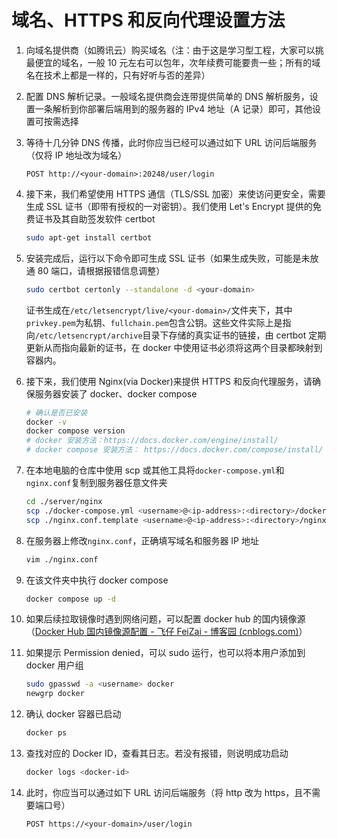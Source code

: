 # 域名、HTTPS 和反向代理设置方法

1. 向域名提供商（如腾讯云）购买域名（注：由于这是学习型工程，大家可以挑最便宜的域名，一般 10 元左右可以包年，次年续费可能要贵一些；所有的域名在技术上都是一样的，只有好听与否的差异）

2. 配置 DNS 解析记录。一般域名提供商会连带提供简单的 DNS 解析服务，设置一条解析到你部署后端用到的服务器的 IPv4 地址（A 记录）即可，其他设置可按需选择

3. 等待十几分钟 DNS 传播，此时你应当已经可以通过如下 URL 访问后端服务（仅将 IP 地址改为域名）

   ```http
   POST http://<your-domain>:20248/user/login
   ```

4. 接下来，我们希望使用 HTTPS 通信（TLS/SSL 加密）来使访问更安全，需要生成 SSL 证书（即带有授权的一对密钥）。我们使用 Let's Encrypt 提供的免费证书及其自助签发软件 certbot

   ```bash
   sudo apt-get install certbot
   ```

5. 安装完成后，运行以下命令即可生成 SSL 证书（如果生成失败，可能是未放通 80 端口，请根据报错信息调整）

   ```bash
   sudo certbot certonly --standalone -d <your-domain>
   ```

   证书生成在`/etc/letsencrypt/live/<your-domain>/`文件夹下，其中`privkey.pem`为私钥、`fullchain.pem`包含公钥。这些文件实际上是指向`/etc/letsencrypt/archive`目录下存储的真实证书的链接，由 certbot 定期更新从而指向最新的证书，在 docker 中使用证书必须将这两个目录都映射到容器内。

6. 接下来，我们使用 Nginx(via Docker)来提供 HTTPS 和反向代理服务，请确保服务器安装了 docker、docker compose

   ```bash
   # 确认是否已安装
   docker -v
   docker compose version
   # docker 安装方法：https://docs.docker.com/engine/install/
   # docker compose 安装方法： https://docs.docker.com/compose/install/
   ```

7. 在本地电脑的仓库中使用 scp 或其他工具将`docker-compose.yml`和`nginx.conf`复制到服务器任意文件夹

   ```bash
   cd ./server/nginx
   scp ./docker-compose.yml <username>@<ip-address>:<directory>/docker-compose.yml
   scp ./nginx.conf.template <username>@<ip-address>:<directory>/nginx.conf
   ```

8. 在服务器上修改`nginx.conf`，正确填写域名和服务器 IP 地址

   ```bash
   vim ./nginx.conf
   ```

9. 在该文件夹中执行 docker compose

   ```bash
   docker compose up -d
   ```

10. 如果后续拉取镜像时遇到网络问题，可以配置 docker hub 的国内镜像源（[Docker Hub 国内镜像源配置 - 飞仔 FeiZai - 博客园 (cnblogs.com)](https://www.cnblogs.com/yuzhihui/p/17461781.html)）

11. 如果提示 Permission denied，可以 sudo 运行，也可以将本用户添加到 docker 用户组

    ```bash
    sudo gpasswd -a <username> docker
    newgrp docker
    ```

12. 确认 docker 容器已启动

    ```bash
    docker ps
    ```

13. 查找对应的 Docker ID，查看其日志。若没有报错，则说明成功启动

    ```bash
    docker logs <docker-id>
    ```

14. 此时，你应当可以通过如下 URL 访问后端服务（将 http 改为 https，且不需要端口号）

    ```http
    POST https://<your-domain>/user/login
    ```
